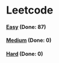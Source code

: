 # Leetcode

<h4><a href="https://github.com/lon-yang/leetcode/blob/master/docs/Easy.md">Easy</a>  (Done: 87)</h4>
<h4><a href="https://github.com/lon-yang/leetcode/blob/master/docs/Medium.md">Medium</a>  (Done: 0)</h4>
<h4><a href="https://github.com/lon-yang/leetcode/blob/master/docs/Hard.md">Hard</a>  (Done: 0)</h4>
